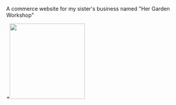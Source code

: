 A commerce website for my sister's business named "Her Garden Workshop" 

+<img src="/images/HerGardenWorkshop.gif?raw=true" width="200px">
